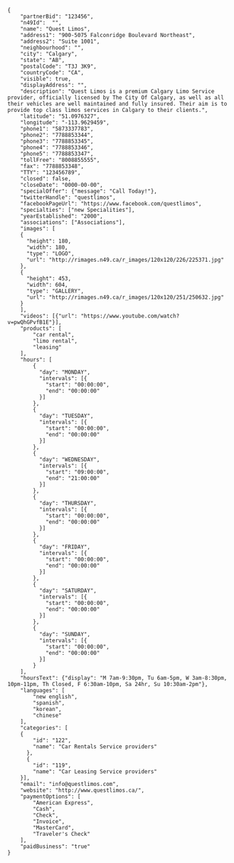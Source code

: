 	{
		"partnerBid": "123456",
		"n49Id":  "",
		"name": "Quest Limos",
		"address1": "900-5075 Falconridge Boulevard Northeast",
		"address2": "Suite 1001",
		"neighbourhood": "",
		"city": "Calgary",
		"state": "AB",
		"postalCode": "T3J 3K9",	
		"countryCode": "CA",
		"visible": true,
		"displayAddress": "",
		"description": "Quest Limos is a premium Calgary Limo Service provider, officially licensed by The City Of Calgary, as well as all their vehicles are well maintained and fully insured. Their aim is to provide top class limos services in Calgary to their clients.",
		"latitude": "51.0976327",
		"longitude": "-113.9629459",
		"phone1": "5873337783",
		"phone2": "7788853344",
		"phone3": "7788853345",
		"phone4": "7788853346",
		"phone5": "7788853347",
		"tollFree": "8008855555",
		"fax": "7788853348",
		"TTY": "123456789",
		"closed": false,
		"closeDate": "0000-00-00",
		"specialOffer": {"message": "Call Today!"},
		"twitterHandle": "questlimos",
		"facebookPageUrl": "https://www.facebook.com/questlimos",
		"specialties": ["new Specialities"],
		"yearEstablished": "2000",
		"associations": ["Associations"],
		"images": [
		{
		  "height": 180,
		  "width": 180,
		  "type": "LOGO",
		  "url": "http://rimages.n49.ca/r_images/120x120/226/225371.jpg"
		},
		{
		  "height": 453,
		  "width": 604,
		  "type": "GALLERY",
		  "url": "http://rimages.n49.ca/r_images/120x120/251/250632.jpg"
		}
		],
		"videos": [{"url": "https://www.youtube.com/watch?v=pwQhGPvfB1E"}],
		"products": [
			"car rental",
			"limo rental",
			"leasing"
		],
		"hours": [
			{
			  "day": "MONDAY",
			  "intervals": [{
				"start": "00:00:00",
				"end": "00:00:00"
			  }]
			},
			{
			  "day": "TUESDAY",
			  "intervals": [{
				"start": "00:00:00",
				"end": "00:00:00"
			  }]
			},
			{
			  "day": "WEDNESDAY",
			  "intervals": [{
				"start": "09:00:00",
				"end": "21:00:00"
			  }]
			},
			{
			  "day": "THURSDAY",
			  "intervals": [{
				"start": "00:00:00",
				"end": "00:00:00"
			  }]
			},
			{
			  "day": "FRIDAY",
			  "intervals": [{
				"start": "00:00:00",
				"end": "00:00:00"
			  }]
			},
			{
			  "day": "SATURDAY",
			  "intervals": [{
				"start": "00:00:00",
				"end": "00:00:00"
			  }]
			},
			{
			  "day": "SUNDAY",
			  "intervals": [{
				"start": "00:00:00",
				"end": "00:00:00"
			  }]
			}
		],
		"hoursText": {"display": "M 7am-9:30pm, Tu 6am-5pm, W 3am-8:30pm, 10pm-11pm, Th Closed, F 6:30am-10pm, Sa 24hr, Su 10:30am-2pm"},
		"languages": [
			"new english",
			"spanish",
			"korean",
			"chinese"
		],
		"categories": [
		{
			"id": "122",
			"name": "Car Rentals Service providers"
		  },
		  {
			"id": "119",
			"name": "Car Leasing Service providers"
		}],	
		"email": "info@questlimos.com",
		"website": "http://www.questlimos.ca/",
		"paymentOptions": [
			"American Express",
			"Cash",
			"Check",
			"Invoice",
			"MasterCard",
			"Traveler's Check"
		],
		"paidBusiness": "true"
	}